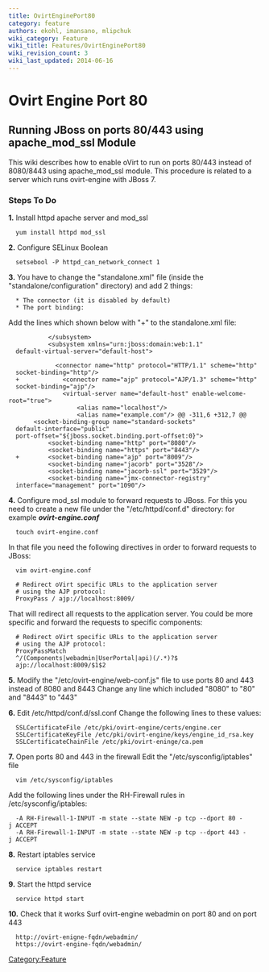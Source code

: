 ```yaml
---
title: OvirtEnginePort80
category: feature
authors: ekohl, imansano, mlipchuk
wiki_category: Feature
wiki_title: Features/OvirtEnginePort80
wiki_revision_count: 3
wiki_last_updated: 2014-06-16
---
```


# Ovirt Engine Port 80

## Running JBoss on ports 80/443 using apache_mod_ssl Module

This wiki describes how to enable oVirt to run on ports 80/443 instead of 8080/8443 using apache_mod_ssl module. This procedure is related to a server which runs ovirt-engine with JBoss 7.

### Steps To Do

**1.** Install httpd apache server and mod_ssl

      yum install httpd mod_ssl

**2.** Configure SELinux Boolean

      setsebool -P httpd_can_network_connect 1

**3.** You have to change the "standalone.xml" file (inside the "standalone/configuration" directory) and add 2 things:

      * The connector (it is disabled by default) 
      * The port binding:

Add the lines which shown below with "+" to the standalone.xml file:

               </subsystem>
               <subsystem xmlns="urn:jboss:domain:web:1.1"
      default-virtual-server="default-host">
                   <connector name="http" protocol="HTTP/1.1" scheme="http"
      socket-binding="http"/>
      +            <connector name="ajp" protocol="AJP/1.3" scheme="http"
      socket-binding="ajp"/>
                   <virtual-server name="default-host" enable-welcome-root="true">
                       <alias name="localhost"/>
                       <alias name="example.com"/> @@ -311,6 +312,7 @@
           <socket-binding-group name="standard-sockets"
      default-interface="public"
      port-offset="${jboss.socket.binding.port-offset:0}">
               <socket-binding name="http" port="8080"/>
               <socket-binding name="https" port="8443"/>
      +        <socket-binding name="ajp" port="8009"/>
               <socket-binding name="jacorb" port="3528"/>
               <socket-binding name="jacorb-ssl" port="3529"/>
               <socket-binding name="jmx-connector-registry"
      interface="management" port="1090"/>

**4.** Configure mod_ssl module to forward requests to JBoss. For this you need to create a new file under the "/etc/httpd/conf.d" directory: for example ***ovirt-engine.conf***

      touch ovirt-engine.conf

In that file you need the following directives in order to forward requests to JBoss:

      vim ovirt-engine.conf

      # Redirect oVirt specific URLs to the application server 
      # using the AJP protocol:
      ProxyPass / ajp://localhost:8009/

That will redirect all requests to the application server. You could be more specific and forward the requests to specific components:

      # Redirect oVirt specific URLs to the application server 
      # using the AJP protocol:
      ProxyPassMatch
      ^/(Components|webadmin|UserPortal|api)(/.*)?$
      ajp://localhost:8009/$1$2

**5.** Modify the "/etc/ovirt-engine/web-conf.js" file to use ports 80 and 443 instead of 8080 and 8443 Change any line which included "8080" to "80" and "8443" to "443"

**6.** Edit /etc/httpd/conf.d/ssl.conf Change the following lines to these values:

      SSLCertificateFile /etc/pki/ovirt-engine/certs/engine.cer
      SSLCertificateKeyFile /etc/pki/ovirt-engine/keys/engine_id_rsa.key 
      SSLCertificateChainFile /etc/pki/ovirt-eninge/ca.pem

**7.** Open ports 80 and 443 in the firewall Edit the "/etc/sysconfig/iptables" file

      vim /etc/sysconfig/iptables

Add the following lines under the RH-Firewall rules in /etc/sysconfig/iptables:

      -A RH-Firewall-1-INPUT -m state --state NEW -p tcp --dport 80 -j ACCEPT
      -A RH-Firewall-1-INPUT -m state --state NEW -p tcp --dport 443 -j ACCEPT

**8.** Restart iptables service

      service iptables restart

**9.** Start the httpd service

      service httpd start

**10.** Check that it works Surf ovirt-engine webadmin on port 80 and on port 443

      http://ovirt-enigne-fqdn/webadmin/
      https://ovirt-engine-fqdn/webadmin/

<Category:Feature>
